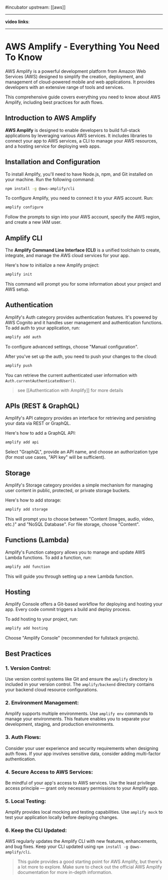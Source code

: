 #incubator 
upstream: [[aws]]

---

**video links**: 

---

# AWS Amplify - Everything You Need To Know

AWS Amplify is a powerful development platform from Amazon Web Services (AWS) designed to simplify the creation, deployment, and management of cloud-powered mobile and web applications. It provides developers with an extensive range of tools and services.

This comprehensive guide covers everything you need to know about AWS Amplify, including best practices for auth flows.


## Introduction to AWS Amplify
**AWS Amplify** is designed to enable developers to build full-stack applications by leveraging various AWS services. It includes libraries to connect your app to AWS services, a CLI to manage your AWS resources, and a hosting service for deploying web apps.

## Installation and Configuration

To install Amplify, you'll need to have Node.js, npm, and Git installed on your machine. Run the following command:

```bash
npm install -g @aws-amplify/cli
```

To configure Amplify, you need to connect it to your AWS account. Run:

```bash
amplify configure
```

Follow the prompts to sign into your AWS account, specify the AWS region, and create a new IAM user.

## Amplify CLI

The **Amplify Command Line Interface (CLI)** is a unified toolchain to create, integrate, and manage the AWS cloud services for your app. 

Here's how to initialize a new Amplify project:

```bash
amplify init
```

This command will prompt you for some information about your project and AWS setup.

## Authentication

Amplify's Auth category provides authentication features. It's powered by AWS Cognito and it handles user management and authentication functions. To add auth to your application, run:

```bash
amplify add auth
```

To configure advanced settings, choose "Manual configuration".

After you've set up the auth, you need to push your changes to the cloud:

```bash
amplify push
```

You can retrieve the current authenticated user information with `Auth.currentAuthenticatedUser()`.

> see [[Authentication with Amplify]] for more details 



## APIs (REST & GraphQL)

Amplify's API category provides an interface for retrieving and persisting your data via REST or GraphQL. 

Here's how to add a GraphQL API:

```bash
amplify add api
```

Select "GraphQL", provide an API name, and choose an authorization type (for most use cases, "API key" will be sufficient). 

## Storage

Amplify's Storage category provides a simple mechanism for managing user content in public, protected, or private storage buckets.

Here's how to add storage:

```bash
amplify add storage
```

This will prompt you to choose between "Content (Images, audio, video, etc.)" and "NoSQL Database". For file storage, choose "Content".

## Functions (Lambda)

Amplify's Function category allows you to manage and update AWS Lambda functions. To add a function, run:

```bash
amplify add function
```

This will guide you through setting up a new Lambda function.

## Hosting

Amplify Console offers a Git-based workflow for deploying and hosting your app. Every code commit triggers a build and deploy process. 

To add hosting to your project, run:

```bash
amplify add hosting
```

Choose "Amplify Console" (recommended for fullstack projects).

## Best Practices

### 1. Version Control: 
Use version control systems like Git and ensure the `amplify` directory is included in your version control. The `amplify/backend` directory contains your backend cloud resource configurations.

### 2. Environment Management: 
Amplify supports multiple environments. Use `amplify env` commands to manage your environments. This feature enables you to separate your development, staging, and production environments.

### 3. Auth Flows: 
Consider your user experience and security requirements when designing auth flows. If your app involves sensitive data, consider adding multi-factor authentication.

### 4. Secure Access to AWS Services: 
Be mindful of your app's access to AWS services. Use the least privilege access principle — grant only necessary permissions to your Amplify app.

### 5. Local Testing: 
Amplify provides local mocking and testing capabilities. Use `amplify mock` to test your application locally before deploying changes.

### 6. Keep the CLI Updated: 
AWS regularly updates the Amplify CLI with new features, enhancements, and bug fixes. Keep your CLI updated using `npm install -g @aws-amplify/cli`.

> This guide provides a good starting point for AWS Amplify, but there's a lot more to explore. Make sure to check out the official AWS Amplify documentation for more in-depth information.

